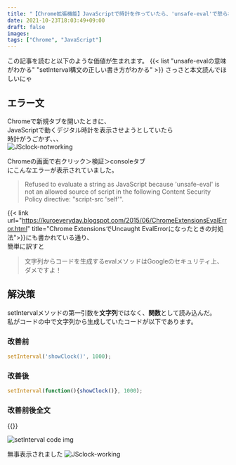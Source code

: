 ```yaml
---
title: "【Chrome拡張機能】JavaScriptで時計を作っていたら、'unsafe-eval'で怒られた"
date: 2021-10-23T18:03:49+09:00
draft: false
images:
tags: ["Chrome", "JavaScript"]
---
```


<!-- 記事設計項目 -->

<!-- 伝えたいこと：Chrome拡張機能をつくるときにだけ、動かなくなるJavaScriptの文があるよ！！ -->

<!-- ①掛け合わせ3つの狙うキーワード -->
   <!-- Chrome拡張機能 JavaScript unsafe-eval -->
  
   <!-- ②読者像 -->
   <!--  Chrome拡張機能をJavaScriptで作ろうとしてる人  -->
    
   <!-- ③読者の悩み -->
   <!--   JavaScriptのエラーの意味がわからない   -->
   <!-- ④悩みが解決する条件 -->
   <!--   エラーの意味がわかり、正しい構文の書き方がわかる。   -->
   <!-- ⑤悩みの解決策 -->
   <!--   エラーの意味の解説・正しい構文の書き方   -->
   <!-- ⑥記事を読むメリット -->
   <!--      -->
   <!-- ⑦記事の信頼性 -->
   <!--      -->


<!--------------->



<!-- リード文 -->


  <!-- 読者の悩みに共感する -->
  <!-- 記事で示すことを書く -->
  <!-- 悩みが解決する条件を提示する -->
  <!-- 記事を読むメリットを示す -->
  <!-- 記事の信頼性を示す -->
  
  
<!----------->

  <!--リード文（権威・読者の不安を解消、安心させる・）-->
  <!--この記事を読む人の悩みの状況に共感する：Chrome拡張機能を作っているときに、Content Security Policyのエラーに引っかかって解決できない-->
    
  <!--この記事を読むことで何を得られるか、どんな価値が生まれるか：Content Security Policyのunsafe-evalの意味が何となくわかる-->

<!--この記事の根拠または信頼性：エンジニアではない私でも理解できた-->

この記事を読むと以下のような価値が生まれます。 
{{< list  "unsafe-evalの意味がわかる" "setInterval構文の正しい書き方がわかる" >}}
さっさと本文読んでほしいにゃ


<!-- エラー解説 -->
## エラー文

<!-- エラーが出る直前までやろうとしていたこと -->
Chromeで新規タブを開いたときに、  
JavaScriptで動くデジタル時計を表示させようとしていたら  
時計がうごかず、、、  
![JSclock-notworking](https://user-images.githubusercontent.com/64098050/141012212-5c81a1ff-4079-40c2-8afe-99f50dab07dd.gif)


<!-- エラー本文 -->
Chromeの画面で右クリック＞検証＞consoleタブ  
にこんなエラーが表示されていました。
> Refused to evaluate a string as JavaScript because 'unsafe-eval' is not an allowed source of script in the following Content Security Policy directive: "script-src 'self'".

<!-- エラー文要約 -->
{{< link url="https://kuroeveryday.blogspot.com/2015/06/ChromeExtensionsEvalError.html" title="Chrome ExtensionsでUncaught EvalErrorになったときの対処法">}}にも書かれている通り、  
簡単に訳すと
> 文字列からコードを生成するevalメソッドはGoogleのセキュリティ上、ダメですよ！

<!--結論-->
## 解決策
setIntervalメソッドの第一引数を**文字列**ではなく、**関数**として読み込んだ。  
私がコードの中で文字列から生成していたコードが以下であります。
### 改善前
```JavaScript
setInterval('showClock()', 1000);
```

<!--理由-->

<!--具体例-->

### 改善後
```JavaScript
setInterval(function(){showClock()}, 1000);
```


### 改善前後全文

{{<link url="https://github.com/zuzuzunta0/New-Tab-Clock/commit/" title="GitHubのソースコード">}}

![setInterval code img](https://user-images.githubusercontent.com/64098050/138999282-cc327f11-411f-47ea-9ce9-db2ff03e5f76.PNG)


無事表示されました
![JSclock-working](https://user-images.githubusercontent.com/64098050/141012241-0df08a40-c7b9-4c0d-935a-a451eb5414c1.gif)






<!-- 

[MDN Web Docs](https://developer.mozilla.org/ja/docs/Web/API/setInterval)
によると、setIntervalメソッドの第一引数

## なぜこのエラーにたどり着いたか
### 作りたかったもの
[Chrome Extensions: New Tab Override - Programming with Text](https://youtu.be/vNb3P5KIxXw)
このリンクにある動画にある通り、
Chromeで新規タブを開いたときに、JavaScriptで動く時計をHTML上に表示させたかった。

そこでネットからテキトーに[引っ張ってきたコード](https://qumeru.com/magazine/362)をそのまま貼り付けた。


setIntervalの第一引数には”定義した関数の文字列”を入れても関数を動かすことができるし、
”関数として直接functionを作ったもの”でも呼び込むことができる。


しかし、Chrome拡張機能の中で作る場合には、
第一引数に”定義した関数の文字列”を入れるとunsafe-evalというエラーがでてしまう。 -->

